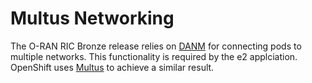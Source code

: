 # Multus Networking

The O-RAN RIC Bronze release relies on [DANM](https://github.com/nokia/danm) for connecting pods to multiple networks. This functionality is required by the e2 applciation. OpenShift uses [Multus](https://github.com/intel/multus-cni) to achieve a similar result. 